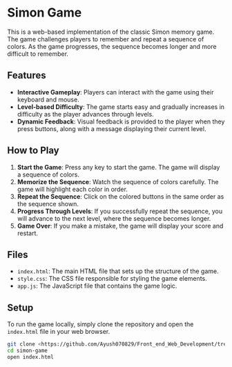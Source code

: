 # Simon Game

This is a web-based implementation of the classic Simon memory game. The game challenges players to remember and repeat a sequence of colors. As the game progresses, the sequence becomes longer and more difficult to remember.

## Features

- **Interactive Gameplay**: Players can interact with the game using their keyboard and mouse.
- **Level-based Difficulty**: The game starts easy and gradually increases in difficulty as the player advances through levels.
- **Dynamic Feedback**: Visual feedback is provided to the player when they press buttons, along with a message displaying their current level.

## How to Play

1. **Start the Game**: Press any key to start the game. The game will display a sequence of colors.
2. **Memorize the Sequence**: Watch the sequence of colors carefully. The game will highlight each color in order.
3. **Repeat the Sequence**: Click on the colored buttons in the same order as the sequence shown.
4. **Progress Through Levels**: If you successfully repeat the sequence, you will advance to the next level, where the sequence becomes longer.
5. **Game Over**: If you make a mistake, the game will display your score and restart.

## Files

- `index.html`: The main HTML file that sets up the structure of the game.
- `style.css`: The CSS file responsible for styling the game elements.
- `app.js`: The JavaScript file that contains the game logic.

## Setup

To run the game locally, simply clone the repository and open the `index.html` file in your web browser.

```bash
git clone <https://github.com/Ayush070829/Front_end_Web_Development/tree/main/simon%20game>
cd simon-game
open index.html
